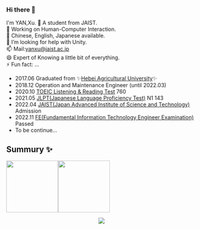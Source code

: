 ### Hi there 👋
I'm YAN,Xu.
🔭 A student from JAIST.  
🌱 Working on Human-Computer Interaction.  
👯 Chinese, English, Japanese available.  
🤔 I’m looking for help with Unity.  
📫 Mail:yanxu@jaist.ac.jp  
😄 Expert of Knowing a little bit of everything.  
⚡ Fun fact: ...  



- 2017.06 Graduated from ✨[Hebei Agricultural University](https://english.hebau.edu.cn/index.htm)✨
- 2018.12 Operation and Maintenance Engineer (until 2022.03)
- 2020.10 [TOEIC Listening & Reading Test](https://www.iibc-global.org/toeic/test/lr/guide01.html) 760
- 2021.05 [JLPT(Japanese Language Proficiency Test)](https://www.jlpt.jp/) N1 143
- 2022.04 [JAIST(Japan Advanced Institute of Science and Technology)](https://www.jaist.ac.jp/index.html) Admission
- 2022.11 [FE(Fundamental Information Technology Engineer Examination)](https://www.jitec.ipa.go.jp/1_11seido/fe.html) Passed
- To be continue...
<!--
**yanxu1995/yanxu1995** is a ✨ _special_ ✨ repository because its `README.md` (this file) appears on your GitHub profile.

Here are some ideas to get you started:

- 🔭 I’m currently working on ...
- 🌱 I’m currently learning ...
- 👯 I’m looking to collaborate on ...
- 🤔 I’m looking for help with ...
- 💬 Ask me about ...
- 📫 How to reach me: ...
- 😄 Pronouns: ...
- ⚡ Fun fact: ...
-->

## Summury ✨

<img align="" height="137px" src="https://github-readme-stats.vercel.app/api?username=yanxu1995&hide_title=true&hide_border=true&show_icons=true&include_all_commits=true&line_height=21&bg_color=0,EC6C6C,FFD479,FFFC79,73FA79&theme=graywhite&locale=cn" /><img align="" height="137px" src="https://github-readme-stats.vercel.app/api/top-langs/?username=yanxu1995&hide_title=true&hide_border=true&layout=compact&bg_color=0,73FA79,73FDFF,D783FF&theme=graywhite&locale=cn" />

<div align="center"> <img src="https://github-profile-trophy.vercel.app/?username=yanxu1995" /> </div>


